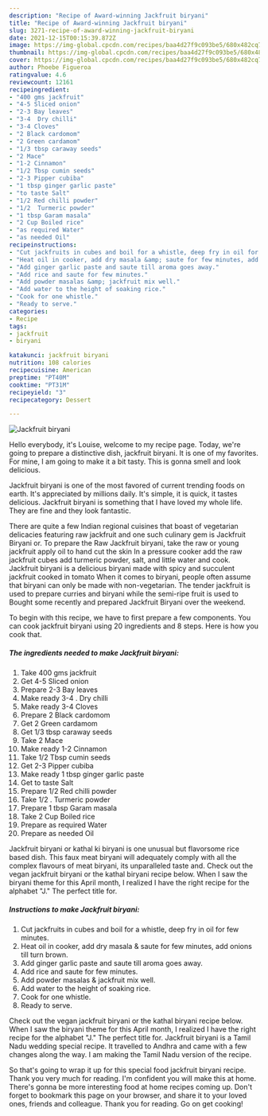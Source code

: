 ```yaml
---
description: "Recipe of Award-winning Jackfruit biryani"
title: "Recipe of Award-winning Jackfruit biryani"
slug: 3271-recipe-of-award-winning-jackfruit-biryani
date: 2021-12-15T00:15:39.872Z
image: https://img-global.cpcdn.com/recipes/baa4d27f9c093be5/680x482cq70/jackfruit-biryani-recipe-main-photo.jpg
thumbnail: https://img-global.cpcdn.com/recipes/baa4d27f9c093be5/680x482cq70/jackfruit-biryani-recipe-main-photo.jpg
cover: https://img-global.cpcdn.com/recipes/baa4d27f9c093be5/680x482cq70/jackfruit-biryani-recipe-main-photo.jpg
author: Phoebe Figueroa
ratingvalue: 4.6
reviewcount: 12161
recipeingredient:
- "400 gms jackfruit"
- "4-5 Sliced onion"
- "2-3 Bay leaves"
- "3-4  Dry chilli"
- "3-4 Cloves"
- "2 Black cardomom"
- "2 Green cardamom"
- "1/3 tbsp caraway seeds"
- "2 Mace"
- "1-2 Cinnamon"
- "1/2 Tbsp cumin seeds"
- "2-3 Pipper cubiba"
- "1 tbsp ginger garlic paste"
- "to taste Salt"
- "1/2 Red chilli powder"
- "1/2  Turmeric powder"
- "1 tbsp Garam masala"
- "2 Cup Boiled rice"
- "as required Water"
- "as needed Oil"
recipeinstructions:
- "Cut jackfruits in cubes and boil for a whistle, deep fry in oil for few minutes."
- "Heat oil in cooker, add dry masala &amp; saute for few minutes, add onions till turn brown."
- "Add ginger garlic paste and saute till aroma goes away."
- "Add rice and saute for few minutes."
- "Add powder masalas &amp; jackfruit mix well."
- "Add water to the height of soaking rice."
- "Cook for one whistle."
- "Ready to serve."
categories:
- Recipe
tags:
- jackfruit
- biryani

katakunci: jackfruit biryani 
nutrition: 108 calories
recipecuisine: American
preptime: "PT40M"
cooktime: "PT31M"
recipeyield: "3"
recipecategory: Dessert

---
```



![Jackfruit biryani](https://img-global.cpcdn.com/recipes/baa4d27f9c093be5/680x482cq70/jackfruit-biryani-recipe-main-photo.jpg)

Hello everybody, it's Louise, welcome to my recipe page. Today, we're going to prepare a distinctive dish, jackfruit biryani. It is one of my favorites. For mine, I am going to make it a bit tasty. This is gonna smell and look delicious.

Jackfruit biryani is one of the most favored of current trending foods on earth. It's appreciated by millions daily. It's simple, it is quick, it tastes delicious. Jackfruit biryani is something that I have loved my whole life. They are fine and they look fantastic.

There are quite a few Indian regional cuisines that boast of vegetarian delicacies featuring raw jackfruit and one such culinary gem is Jackfruit Biryani or. To prepare the Raw Jackfruit biryani, take the raw or young jackfruit apply oil to hand cut the skin In a pressure cooker add the raw jackfruit cubes add turmeric powder, salt, and little water and cook. Jackfruit biryani is a delicious biryani made with spicy and succulent jackfruit cooked in tomato When it comes to biryani, people often assume that biryani can only be made with non-vegetarian. The tender jackfruit is used to prepare curries and biryani while the semi-ripe fruit is used to Bought some recently and prepared Jackfruit Biryani over the weekend.


To begin with this recipe, we have to first prepare a few components. You can cook jackfruit biryani using 20 ingredients and 8 steps. Here is how you cook that.

<!--inarticleads1-->

##### The ingredients needed to make Jackfruit biryani:

1. Take 400 gms jackfruit
1. Get 4-5 Sliced onion
1. Prepare 2-3 Bay leaves
1. Make ready 3-4 . Dry chilli
1. Make ready 3-4 Cloves
1. Prepare 2 Black cardomom
1. Get 2 Green cardamom
1. Get 1/3 tbsp caraway seeds
1. Take 2 Mace
1. Make ready 1-2 Cinnamon
1. Take 1/2 Tbsp cumin seeds
1. Get 2-3 Pipper cubiba
1. Make ready 1 tbsp ginger garlic paste
1. Get to taste Salt
1. Prepare 1/2 Red chilli powder
1. Take 1/2 . Turmeric powder
1. Prepare 1 tbsp Garam masala
1. Take 2 Cup Boiled rice
1. Prepare as required Water
1. Prepare as needed Oil


Jackfruit biryani or kathal ki biryani is one unusual but flavorsome rice based dish. This faux meat biryani will adequately comply with all the complex flavours of meat biryani, its unparalleled taste and. Check out the vegan jackfruit biryani or the kathal biryani recipe below. When I saw the biryani theme for this April month, I realized I have the right recipe for the alphabet &#34;J.&#34; The perfect title for. 

<!--inarticleads2-->

##### Instructions to make Jackfruit biryani:

1. Cut jackfruits in cubes and boil for a whistle, deep fry in oil for few minutes.
1. Heat oil in cooker, add dry masala &amp; saute for few minutes, add onions till turn brown.
1. Add ginger garlic paste and saute till aroma goes away.
1. Add rice and saute for few minutes.
1. Add powder masalas &amp; jackfruit mix well.
1. Add water to the height of soaking rice.
1. Cook for one whistle.
1. Ready to serve.


Check out the vegan jackfruit biryani or the kathal biryani recipe below. When I saw the biryani theme for this April month, I realized I have the right recipe for the alphabet &#34;J.&#34; The perfect title for. Jackfruit biryani is a Tamil Nadu wedding special recipe. It travelled to Andhra and came with a few changes along the way. I am making the Tamil Nadu version of the recipe. 

So that's going to wrap it up for this special food jackfruit biryani recipe. Thank you very much for reading. I'm confident you will make this at home. There's gonna be more interesting food at home recipes coming up. Don't forget to bookmark this page on your browser, and share it to your loved ones, friends and colleague. Thank you for reading. Go on get cooking!
